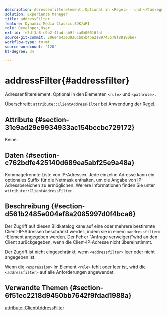 ```yaml
---
description: Adressenfilterelement. Optional in <Regel> - und <Pfadregel> -Elementen.
solution: Experience Manager
title: addressFilter
feature: Dynamic Media Classic,SDK/API
role: Developer,User
exl-id: fe5df3a8-c9b2-4fad-ab9f-ca0b06016faf
source-git-commit: 206e4643e3926cb85b4be2189743578f88180be7
workflow-type: tm+mt
source-wordcount: '120'
ht-degree: 3%

---
```


# addressFilter{#addressfilter}

Adressenfilterelement. Optional in den Elementen `<rule>` und `<pathrule>` .

Überschreibt `attribute::ClientAddressFilter` bei Anwendung der Regel.

## Attribute {#section-31e9ad29e9934933ac154bccbc729172}

Keine.

## Daten {#section-c762bdfe425140d689ea5abf25e9a48a}

Kommagetrennte Liste von IP-Adressen. Jede einzelne Adresse kann ein optionales Suffix für die Netmask enthalten, um die Angabe von IP-Adressbereichen zu ermöglichen. Weitere Informationen finden Sie unter `attribute::ClientAddressFilter` .

## Beschreibung {#section-d561b2485e004ef8a2085997d0f4bca6}

Der Zugriff auf diesen Bildkatalog kann auf eine oder mehrere bestimmte Client-IP-Adressen beschränkt werden, indem sie in einem `<addressfilter>` -Element angegeben werden. Der Fehler &quot;Anfrage verweigert&quot;wird an den Client zurückgegeben, wenn die Client-IP-Adresse nicht übereinstimmt.

Der Zugriff ist nicht eingeschränkt, wenn `<addressfilter>` leer oder nicht angegeben ist.

Wenn die `<expression>` im Element `<rule>` fehlt oder leer ist, wird die `<addressfilter>` auf alle Anforderungen angewendet.

## Verwandte Themen {#section-6f51ec2218d9450bb7642f9fdad1988a}

[attribute::ClientAddressFilter](../../../../../is-api/image-catalog/image-serving-api-ref/c-image-catalog-reference/c-attributes-reference/r-clientaddressfilter.md#reference-7000c1f77b134462a1f06b733f29ba68)
